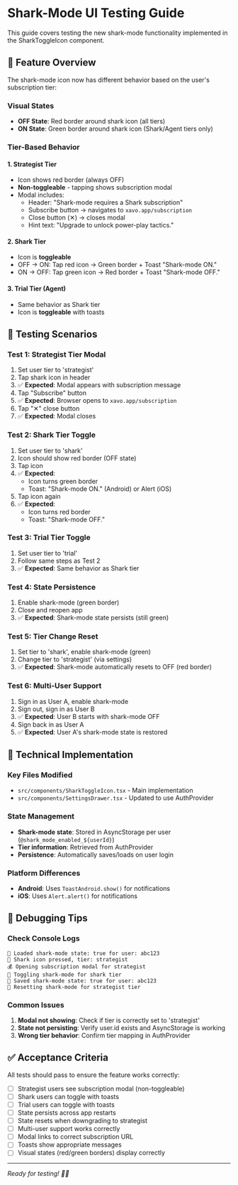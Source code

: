 # Shark-Mode UI Testing Guide

This guide covers testing the new shark-mode functionality implemented in the SharkToggleIcon component.

## 🎯 Feature Overview

The shark-mode icon now has different behavior based on the user's subscription tier:

### Visual States
- **OFF State**: Red border around shark icon (all tiers)
- **ON State**: Green border around shark icon (Shark/Agent tiers only)

### Tier-Based Behavior

#### 1. **Strategist Tier** 
- Icon shows red border (always OFF)
- **Non-toggleable** - tapping shows subscription modal
- Modal includes:
  - Header: "Shark-mode requires a Shark subscription"
  - Subscribe button → navigates to `xavo.app/subscription`
  - Close button (✕) → closes modal
  - Hint text: "Upgrade to unlock power-play tactics."

#### 2. **Shark Tier**
- Icon is **toggleable**
- OFF → ON: Tap red icon → Green border + Toast "Shark-mode ON."
- ON → OFF: Tap green icon → Red border + Toast "Shark-mode OFF."

#### 3. **Trial Tier (Agent)**
- Same behavior as Shark tier
- Icon is **toggleable** with toasts

## 📱 Testing Scenarios

### Test 1: Strategist Tier Modal
1. Set user tier to 'strategist'
2. Tap shark icon in header
3. ✅ **Expected**: Modal appears with subscription message
4. Tap "Subscribe" button
5. ✅ **Expected**: Browser opens to `xavo.app/subscription`
6. Tap "✕" close button  
7. ✅ **Expected**: Modal closes

### Test 2: Shark Tier Toggle
1. Set user tier to 'shark'
2. Icon should show red border (OFF state)
3. Tap icon
4. ✅ **Expected**: 
   - Icon turns green border
   - Toast: "Shark-mode ON." (Android) or Alert (iOS)
5. Tap icon again
6. ✅ **Expected**: 
   - Icon turns red border  
   - Toast: "Shark-mode OFF."

### Test 3: Trial Tier Toggle
1. Set user tier to 'trial'
2. Follow same steps as Test 2
3. ✅ **Expected**: Same behavior as Shark tier

### Test 4: State Persistence
1. Enable shark-mode (green border)
2. Close and reopen app
3. ✅ **Expected**: Shark-mode state persists (still green)

### Test 5: Tier Change Reset
1. Set tier to 'shark', enable shark-mode (green)
2. Change tier to 'strategist' (via settings)
3. ✅ **Expected**: Shark-mode automatically resets to OFF (red border)

### Test 6: Multi-User Support
1. Sign in as User A, enable shark-mode
2. Sign out, sign in as User B
3. ✅ **Expected**: User B starts with shark-mode OFF
4. Sign back in as User A
5. ✅ **Expected**: User A's shark-mode state is restored

## 🔧 Technical Implementation

### Key Files Modified
- `src/components/SharkToggleIcon.tsx` - Main implementation
- `src/components/SettingsDrawer.tsx` - Updated to use AuthProvider

### State Management
- **Shark-mode state**: Stored in AsyncStorage per user (`@shark_mode_enabled_${userId}`)
- **Tier information**: Retrieved from AuthProvider
- **Persistence**: Automatically saves/loads on user login

### Platform Differences
- **Android**: Uses `ToastAndroid.show()` for notifications
- **iOS**: Uses `Alert.alert()` for notifications

## 🐛 Debugging Tips

### Check Console Logs
```
🦈 Loaded shark-mode state: true for user: abc123
🦈 Shark icon pressed, tier: strategist
💰 Opening subscription modal for strategist
🔄 Toggling shark-mode for shark tier
🦈 Saved shark-mode state: true for user: abc123
🦈 Resetting shark-mode for strategist tier
```

### Common Issues
1. **Modal not showing**: Check if tier is correctly set to 'strategist'
2. **State not persisting**: Verify user.id exists and AsyncStorage is working
3. **Wrong tier behavior**: Confirm tier mapping in AuthProvider

## ✅ Acceptance Criteria

All tests should pass to ensure the feature works correctly:

- [ ] Strategist users see subscription modal (non-toggleable)
- [ ] Shark users can toggle with toasts
- [ ] Trial users can toggle with toasts  
- [ ] State persists across app restarts
- [ ] State resets when downgrading to strategist
- [ ] Multi-user support works correctly
- [ ] Modal links to correct subscription URL
- [ ] Toasts show appropriate messages
- [ ] Visual states (red/green borders) display correctly

---

*Ready for testing! 🦈✨* 